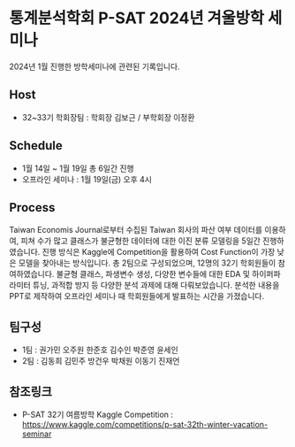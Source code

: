 # 통계분석학회 P-SAT 2024년 겨울방학 세미나
2024년 1월 진행한 방학세미나에 관련된 기록입니다.

## Host

* 32~33기 학회장팀 : 학회장 김보근 / 부학회장 이정환
## Schedule

* 1월 14일 ~ 1월 19일 총 6일간 진행
* 오프라인 세미나 : 1월 19일(금) 오후 4시
## Process

Taiwan Economis Journal로부터 수집된 Taiwan 회사의 파산 여부 데이터를 이용하여, 피쳐 수가 많고 클래스가 불균형한 데이터에 대한 이진 분류 모델링을 5일간 진행하였습니다. 진행 방식은 Kaggle에 Competition을 활용하여 Cost Function이 가장 낮은 모델을 찾아내는 방식입니다. 총 2팀으로 구성되었으며, 12명의 32기 학회원들이 참여하였습니다. 불균형 클래스, 파생변수 생성, 다양한 변수들에 대한 EDA 및 하이퍼파라미터 튜닝, 과적합 방지 등 다양한 분석 과제에 대해 다뤄보았습니다. 분석한 내용을 PPT로 제작하여 오프라인 세미나 때 학회원들에게 발표하는 시간을 가졌습니다.
## 팀구성

* 1팀 : 권가민 오주원 한준호 김수인 박준영 윤세인
* 2팀 : 김동희 김민주 방건우 박채원 이동기 진재언
## 참조링크

* P-SAT 32기 여름방학 Kaggle Competition :
https://www.kaggle.com/competitions/p-sat-32th-winter-vacation-seminar
